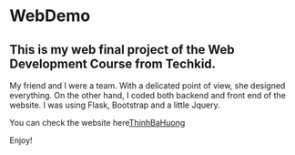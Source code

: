 # WebDemo

## This is my web final project of the Web Development Course from Techkid.

My friend and I were a team. With a delicated point of view, she designed everything. On the other hand, I coded both backend and front end of the website. I was using Flask, Bootstrap and a little Jquery.

You can check the website here[ThinhBaHuong](http://thinhbahuong.herokuapp.com/)

Enjoy!


